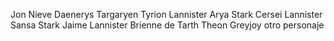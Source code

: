 Jon Nieve
Daenerys Targaryen
Tyrion Lannister
Arya Stark
Cersei Lannister
Sansa Stark
Jaime Lannister
Brienne de Tarth
Theon Greyjoy
otro personaje
